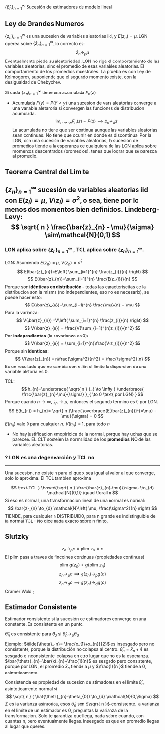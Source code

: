 $\{ \hat{\beta}_{n} \}_{n=1}^{\infty}$ Sucesión de estimadores de modelo lineal 
## Ley de Grandes Numeros
$\{ z_{n} \}_{n=1}^{\infty}$ es una sucesion de variables aleatorias iid, y $E(z_{n})=\mu$. LGN operea sobre $\{ \bar{z}_{n} \}_{n=1}^{\infty}$, lo correcto es:
$$\bar{z}_{n} \to_{p} \mu$$
Eventualmente piede su aleatoriedad. LGN no rige el comportamiento de las variables aleatorias, sino el promedio de esas variables aleatorias. El comportamiento de los promedios muestrales. La prueba es con Ley de Kolmogorov, suponiendo que el segundo momento existe, con la desigualdad de Chebychev. 

Si cada $\{ z_{n} \}_{n=1}^{\infty}$ tiene una acumulada $F_{n}(z)$
- Acumulada $F(y)= P(Y<y)$
una sucesion de vars aleatorias converge a una variable aletaroria si convergen las funciones de distribucion acumulada.
$$
\lim_{ n \to \infty } F_{n}(z)=F(z) \implies z_{n} \to_{d} z
$$
La acumulada no tiene que ser continua aunque las variables aleatorias sean continuas. No tiene que ocurrir en donde es discontinua. Por la LGN, con una sucesión de variables aleatorias, la sucesión de promedios tiende a la esperanza de cualquiera de las 
LGN aplica sobre momentos descentrados (promedios), tenes que lograr que se parezca al promedio.


## Teorema Central del Límite
$\{ z_{n} \}_{n=1}^{\infty}$ sucesión de variables aleatorias iid con $E(z_{i})=\mu$, $V(z_{i})=\sigma^2$, o sea, tiene por lo menos dos momentos bien definidos. 
Lindeberg-Levy:
$$
\sqrt{ n } \frac{\bar{z}_{n} - \mu}{\sigma} \sim\mathcal{N}(0,1)
$$
---
### LGN aplica sobre $\{ \bar{z}_{n} \}_{n=1}^{\infty}$ , TCL aplica sobre $\{ z_{n} \}_{n=1}^{\infty}$. 

LGN: Asumiendo $E(z_{n})= \mu$, $V(z_{n})=\sigma^2$
$$
E(\bar{z}_{n})=E\left( \sum_{i=1}^{n} \frac{z_{i}}{n} \right)
$$
$$
E(\bar{z}_{n})=\sum_{i=1}^{n} \frac{E(z_{i})}{n}
$$
Porque son **idénticas en distribución** - todas las caracteriscitas de la distribucion son la misma (no independientes, eso no es necesario), se puede hacer esto:
$$
E(\bar{z}_{n})=\sum_{i=1}^{n} \frac{\mu}{n} = \mu
$$
Para la varianza:
$$
V(\bar{z}_{n}) =V\left( \sum_{i=1}^{n} \frac{z_{i}}{n} \right)
$$
$$
V(\bar{z}_{n}) = \frac{V(\sum_{i=1}^{n}z_{i})}{n^2}
$$
Por **independientes** (la covarianza es 0):
$$
V(\bar{z}_{n}) = \sum_{i=1}^{n}\frac{V(z_{i})}{n^2}
$$
Porque sin **identicas**:
$$
V(\bar{z}_{n}) = n\frac{\sigma^2}{n^2} = \frac{\sigma^2}{n}
$$
Es un resultado que no cambia con $n$. En el limite la dispersion de una variable aletoria es 0. 

TCL:
$$
h_{n}=\underbrace{ \sqrt{ n } }_{ \to \infty } \underbrace{ \frac{\bar{z}_{n}-\mu}{\sigma} }_{ \to 0  \text{ por LGN} }
$$
Porque cuando $n\to \infty$, $\bar{z}_{n} \to \mu$, entonces el segundo termino es 0 por LGN. 
$$
E(h_{n}) = h_{n}= \sqrt{ n }\frac{ \overbrace{E(\bar{z}_{n})}^{=\mu} -\mu}{\sigma} = 0
$$
$E(h_{n})$ vale 0 para cualquier $n$. $V(h_{n})=1$, para todo $n$. 

- No hay justificacion emopiricica de la normal, porque hay uchas que se parecen. EL CLT sosteien la normalidad de los **promedios** NO de las variables aleatorias. 
### ? LGN es una degenearción y TCL no


---
Una sucesion, no existe n para el que x sea igual al valor al que converge, solo lo aproxima. El TCL tambien aproxima

$$
\text{TCL }  \boxed{\sqrt{ n } \frac{\bar{z}_{n}-\mu}{\sigma} \to_{d} \mathcal{N}(0,1)} \quad \forall n
$$
Si eso es normal, una transformacion lineal de una normal es normal:
$$
\bar{z}_{n} \to_{d} \mathcal{N}\left( \mu, \frac{\sigma^2}{n} \right)
$$
TIENDE, para cualquier n
DISTRIBUIDO, para n grande es indistinguible de la normal
TCL : No dice nada exacto sobre n finito,


## Slutzky
$$
z_{n} \to_{p} c = \text{plim }  z_{n} = c
$$
El $\text{plim }$ pasa a traves de fincoines continuas (propiedades continuas) 
$$
\text{plim } g(z_{n}) = g(\text{plim } z_{n})
$$
$$
z_{n} \to_{p} c \implies g(z_{n}) \to_{p} g(c)
$$
$$
z_{n} \to_{d} c \implies g(z_{n}) \to_{d} g(c)
$$
Cramer Wold ; 

## Estimador Consistente
Estimador consistente si la sucesión de estimadores converge en una constante. Es consistente en un punto.

$\hat{\theta}_{n}$ es consistente para $\theta_{0}$ si $\hat{\theta}_{n}\to_{p} \theta_{0}$

Ejemplo: $\tilde{\theta}_{n}= \frac{x_{1}+x_{n}}{2}$  es insesgado pero no consistente, porque la distribución no colapsa al centro. 
$\bar{\theta}_{n}=\bar{x}_{n}+4$ es sesgado e inconsistente, colapsa en otro lugar que no es la esperanza.
$\bar{\theta}_{n}=\bar{x}_{n}+\frac{1}{n}$ es sesgado pero consistente, porque por LGN, el promedio $\bar{x}_{n}$ tiende a $\mu$ y $\frac{1}{n }$ tiende a 0, asintoticamente. 

Consistencia es propiedad de sucesion de stimadores en el limite
$\hat{\theta}_{n}$ asintoticamente normal si
$$
\sqrt{ n } ( \hat{\theta}_{n}-\theta_{0}) \to_{d} \mathcal{N}(0,\Sigma)
$$
$\Sigma$ es la varianza asintotica, esos $\hat{\theta}_{n}$ son $\sqrt{ n }$-consistente. la varianza en el limite de un estimador es 0, preguntas la varianza de la transformacion.
Solo te garantiza que llega, nada sobre cuando, con cuantas n, pero eventualmente llegas.
insesgado es que en promedio llegas al lugar que queres.

